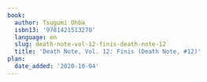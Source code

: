 ```yaml
---
book:
  author: Tsugumi Ohba
  isbn13: '9781421513270'
  language: en
  slug: death-note-vol-12-finis-death-note-12
  title: 'Death Note, Vol. 12: Finis (Death Note, #12)'
plan:
  date_added: '2020-10-04'
---
```

